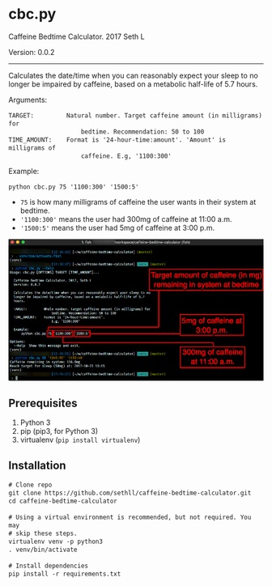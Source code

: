 # cbc.py 

Caffeine Bedtime Calculator. 2017 Seth L

Version: 0.0.2

---

Calculates the date/time when you can reasonably expect your sleep to no
longer be impaired by caffeine, based on a metabolic half-life of 5.7
hours.

Arguments:

    TARGET:         Natural number. Target caffeine amount (in milligrams) for
                        bedtime. Recommendation: 50 to 100
    TIME_AMOUNT:    Format is '24-hour-time:amount'. 'Amount' is milligrams of
                        caffeine. E.g, '1100:300'

Example:

    python cbc.py 75 '1100:300' '1500:5'

* `75` is how many milligrams of caffeine the user wants in their system at bedtime. 
* `'1100:300'` means the user had 300mg of caffeine at 11:00 a.m.
* `'1500:5'` means the user had 5mg of caffeine at 3:00 p.m.

![./img/showme.png](./img/showme.png)

## Prerequisites

1. Python 3 
2. pip (pip3, for Python 3)
3. virtualenv (`pip install virtualenv`)

## Installation 

    # Clone repo
    git clone https://github.com/sethll/caffeine-bedtime-calculator.git
    cd caffeine-bedtime-calculator

    # Using a virtual environment is recommended, but not required. You may
    # skip these steps. 
    virtualenv venv -p python3
    . venv/bin/activate

    # Install dependencies
    pip install -r requirements.txt


